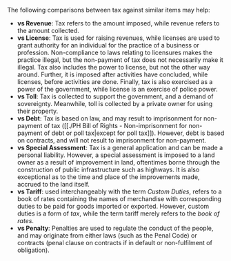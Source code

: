 The following comparisons between tax against similar items may help:
* **vs Revenue**: Tax refers to the amount imposed, while revenue refers to the amount collected.
* **vs License**: Tax is used for raising revenues, while licenses are used to grant authority for an individual for the practice of a business or profession. Non-compliance to laws relating to licensures makes the practice illegal, but the non-payment of tax does not necessarily make it illegal. Tax also includes the power to license, but not the other way around. Further, it is imposed after activities have concluded, while licenses, before activities are done. Finally, tax is also exercised as a power of the government, while license is an exercise of police power.
* **vs Toll**: Tax is collected to support the government, and a demand of sovereignty. Meanwhile, toll is collected by a private owner for using their property.
* **vs Debt**: Tax is based on law, and may result to imprisonment for non-payment of tax ([[./PH Bill of Rights - Non-imprisonment for non-payment of debt or poll tax|except for poll tax]]). However, debt is based on contracts, and will not result to imprisonment for non-payment.
* **vs Special Assessment**: Tax is a general application and can be made a personal liability. However, a special assessment is imposed to a land owner as a result of improvement in land, oftentimes borne through the construction of public infrastructure such as highways. It is also exceptional as to the time and place of the improvements made, accrued to the land itself.
* **vs Tariff**: used interchangeably with the term *Custom Duties*, refers to a book of rates containing the names of merchandise with corresponding duties to be paid for goods imported or exported. However, custom duties is a form of *tax*, while the term tariff merely refers to the *book of rates*.
* **vs Penalty**: Penalties are used to regulate the conduct of the people, and may originate from either laws (such as the Penal Code) or contracts (penal clause on contracts if in default or non-fulfilment of obligation).
